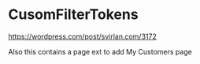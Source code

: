 ﻿# CusomFilterTokens
https://wordpress.com/post/svirlan.com/3172

Also this contains a page ext to add My Customers page
